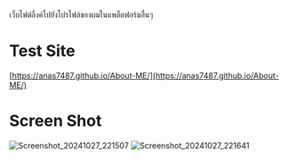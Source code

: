 เว็บไฟต์ลิ้งค์ไปยังโปรไฟล์ของผมในแพล็ตฟอร์มอื่นๆ

# Test Site
[https://anas7487.github.io/About-ME/](https://anas7487.github.io/About-ME/)

# Screen Shot
![Screenshot_20241027_221507](https://github.com/user-attachments/assets/859aa69f-3e68-46c2-8111-ea54223bde1b)
![Screenshot_20241027_221641](https://github.com/user-attachments/assets/3bcde500-a998-4c89-bd48-20c034cb6c56)
